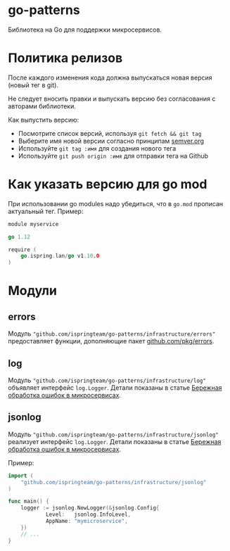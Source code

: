 # go-patterns

Библиотека на Go для поддержки микросервисов.

# Политика релизов

После каждого изменения кода должна выпускаться новая версия (новый тег в git).

Не следует вносить правки и выпускать версию без согласования с авторами библиотеки.

Как выпустить версию:

* Посмотрите список версий, используя `git fetch && git tag`
* Выберите имя новой версии согласно принципам [semver.org](https://semver.org/lang/ru/)
* Используйте `git tag :имя` для создания нового тега
* Используйте `git push origin :имя` для отправки тега на Github

# Как указать версию для go mod

При использовании go modules надо убедиться, что в `go.mod` прописан актуальный тег. Пример:

```go
module myservice

go 1.12

require (
	go.ispring.lan/go v1.10.0
)
```

# Модули

## errors

Модуль `"github.com/ispringteam/go-patterns/infrastructure/errors"` предоставляет функции, дополняющие пакет [github.com/pkg/errors](https://github.com/pkg/errors).

## log

Модуль `"github.com/ispringteam/go-patterns/infrastructure/log"` объявляет интерфейс `log.Logger`. Детали показаны в статье [Бережная обработка ошибок в микросервисах](habr.com/ru/post/459130/).

## jsonlog

Модуль `"github.com/ispringteam/go-patterns/infrastructure/jsonlog"` реализует интерфейс `log.Logger`. Детали показаны в статье [Бережная обработка ошибок в микросервисах](habr.com/ru/post/459130/).

Пример:

```go
import (
	"github.com/ispringteam/go-patterns/infrastructure/jsonlog"
)

func main() {
	logger := jsonlog.NewLogger(&jsonlog.Config{
			Level:   jsonlog.InfoLevel,
			AppName: "mymicroservice",
	})
	// ...
}
```
